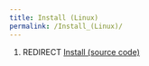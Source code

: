 ```yaml
---
title: Install (Linux)
permalink: /Install_(Linux)/
---
```


1.  REDIRECT [Install (source code)](/Install_(source_code) "wikilink")
